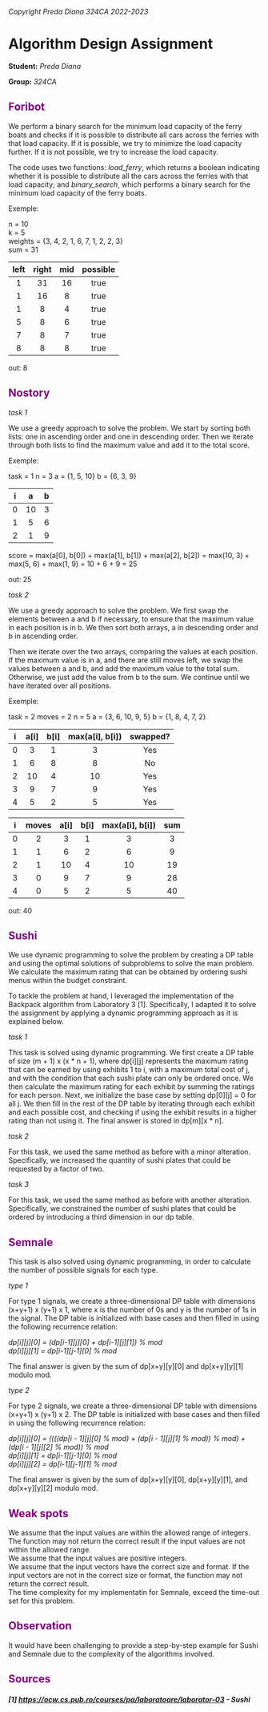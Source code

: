 *Copyright Preda Diana 324CA 2022-2023*

# Algorithm Design Assignment

**Student:** *Preda Diana*

**Group:** *324CA*

## <span style="color:purple"> **Foribot** </span>

We perform a binary search for the minimum load capacity of the ferry boats and checks if it is possible to distribute all cars across the ferries with that load capacity. If it is possible, we try to minimize the load capacity further. If it is not possible, we try to increase the load capacity.

The code uses two functions: *load_ferry*, which returns a boolean indicating whether it is possible to distribute all the cars across the ferries with that load capacity; and *binary_search*, which performs a binary search for the minimum load capacity of the ferry boats.

Exemple:

n = 10 </br>
k = 5 </br>
weights = {3, 4, 2, 1, 6, 7, 1, 2, 2, 3} </br>
sum = 31 </br>

|left  |right |mid  |possible| 
|:----:|:----:|:---:|:------:|
|1     |31    |16   | true   |
|1     |16    |8    | true   |
|1     |8     |4    |true    |
|5     |8     |6    |true    |
|7     |8     |7    |true    |
|8     |8     |8    |true    |

out: 8

## <span style="color:purple"> **Nostory** </span>

*task 1*

We use a greedy approach to solve the problem. We start by sorting both lists: one in ascending order and one in descending order. Then we iterate through both lists to find the maximum value and add it to the total score.

Exemple:

task = 1
n = 3
a = {1, 5, 10}
b = {6, 3, 9}

|i  |a   |b  |
|:-:|:--:|:-:|
|0  |10  |3  | 
|1  |5   |6  |
|2  |1   |9  |

score = max(a[0], b[0]) + max(a[1], b[1]) + max(a[2], b[2])
      = max(10, 3) + max(5, 6) + max(1, 9)
      = 10 + 6 + 9
      = 25

out: 25

*task 2*

We use a greedy approach to solve the problem. We first swap the elements between a and b if necessary, to ensure that the maximum value in each position is in b. We then sort both arrays, a in descending order and b in ascending order.

Then we iterate over the two arrays, comparing the values at each position. If the maximum value is in a, and there are still moves left, we swap the values between a and b, and add the maximum value to the total sum. Otherwise, we just add the value from b to the sum. We continue until we have iterated over all positions.

Exemple:

task = 2
moves = 2
n = 5
a = {3, 6, 10, 9, 5}
b = {1, 8, 4, 7, 2}

|i	|a[i]	|b[i]	|max(a[i], b[i])	|swapped? |
|:-:|:-----:|:-----:|:-----------------:|:-------:|
|0	|3	    |1	    |3	                |Yes      |
|1	|6	    |8	    |8	                |No       |
|2	|10	    |4	    |10	                |Yes      |
|3	|9	    |7	    |9	                |Yes      |
|4	|5	    |2	    |5	                |Yes      |

|i	|moves	|a[i]	|b[i]	|max(a[i], b[i])	| sum |
|:-:|:-----:|:-----:|:-----:|:-----------------:|:---:|
|0	|2	    |3	    |1	    |3	                |3    |
|1	|1	    |6	    |2	    |6	                |9    |
|2	|1	    |10	    |4	    |10	                |19   |
|3	|0	    |9	    |7	    |9	                |28   |
|4	|0	    |5	    |2	    |5	                |40   |

out: 40


## <span style="color:purple"> **Sushi** </span>

We use dynamic programming to solve the problem by creating a DP table and using the optimal solutions of subproblems to solve the main problem. We calculate the maximum rating that can be obtained by ordering sushi menus within the budget constraint. 

To tackle the problem at hand, I leveraged the implementation of the Backpack algorithm from Laboratory 3 [1]. Specifically, I adapted it to solve the assignment by applying a dynamic programming approach as it is explained below.

*task 1*

This task is solved using dynamic programming. We first create a DP table of size (m + 1) x (x * n + 1), where dp[i][j] represents the maximum rating that can be earned by using exhibits 1 to i, with a maximum total cost of j, and with the condition that each sushi plate can only be ordered once. We then calculate the maximum rating for each exhibit by summing the ratings for each person. Next, we initialize the base case by setting dp[0][j] = 0 for all j. We then fill in the rest of the DP table by iterating through each exhibit and each possible cost, and checking if using the exhibit results in a higher rating than not using it. The final answer is stored in dp[m][x * n].

*task 2*

For this task, we used the same method as before with a minor alteration. Specifically, we increased the quantity of sushi plates that could be requested by a factor of two.

*task 3*

For this task, we used the same method as before with another alteration. Specifically, we constrained the number of sushi plates that could be ordered by introducing a third dimension in our dp table.

## <span style="color:purple"> **Semnale** </span>

This task is also solved using dynamic programming, in order to calculate the number of possible signals for each type.

*type 1*

For type 1 signals, we create a three-dimensional DP table with dimensions (x+y+1) x (y+1) x 1, where x is the number of 0s and y is the number of 1s in the signal. The DP table is initialized with base cases and then filled in using the following recurrence relation:

*dp[i][j][0] = (dp[i-1][j][0] + dp[i-1][j][1]) % mod* </br>
*dp[i][j][1] = dp[i-1][j-1][0] % mod* </br>

The final answer is given by the sum of dp[x+y][y][0] and dp[x+y][y][1] modulo mod.

*type 2*

For type 2 signals, we create a three-dimensional DP table with dimensions (x+y+1) x (y+1) x 2. The DP table is initialized with base cases and then filled in using the following recurrence relation:

*dp[i][j][0] = ((((dp[i - 1][j][0] % mod) + (dp[i - 1][j][1] % mod)) % mod) + (dp[i - 1][j][2] % mod)) % mod* </br>
*dp[i][j][1] = dp[i-1][j-1][0] % mod* </br>
*dp[i][j][2] = dp[i-1][j-1][1] % mod* </br>

The final answer is given by the sum of dp[x+y][y][0], dp[x+y][y][1], and dp[x+y][y][2] modulo mod.


## <span style="color:purple"> **Weak spots** </span>

We assume that the input values are within the allowed range of integers. The function may not return the correct result if the input values are not within the allowed range. </br>
We assume that the input values are positive integers. </br>
We assume that the input vectors have the correct size and format. If the input vectors are not in the correct size or format, the function may not return the correct result. </br>
The time complexity for my implementatin for Semnale, exceed the time-out set for this problem. </br>

## <span style="color:purple"> **Observation** </span>
It would have been challenging to provide a step-by-step example for Sushi and Semnale due to the complexity of the algorithms involved.

## <span style="color:purple"> **Sources** </span>

#### *[1] https://ocw.cs.pub.ro/courses/pa/laboratoare/laborator-03 - Sushi*
